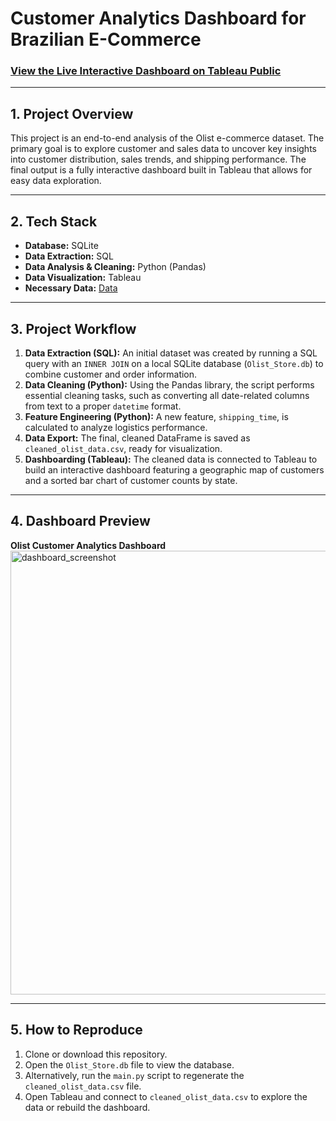 # Customer Analytics Dashboard for Brazilian E-Commerce

### [View the Live Interactive Dashboard on Tableau Public](https://public.tableau.com/authoring/OlistCustomerAnalyticsDashboard/Dashboard1#1)

---

## 1. Project Overview
This project is an end-to-end analysis of the Olist e-commerce dataset. The primary goal is to explore customer and sales data to uncover key insights into customer distribution, sales trends, and shipping performance. The final output is a fully interactive dashboard built in Tableau that allows for easy data exploration.

---

## 2. Tech Stack
* **Database:** SQLite
* **Data Extraction:** SQL
* **Data Analysis & Cleaning:** Python (Pandas)
* **Data Visualization:** Tableau
* **Necessary Data:** [Data](https://drive.google.com/drive/folders/1t_9tf264QpWWFYv4NMBmxdRkVIbJ8AGj?usp=sharing)

---

## 3. Project Workflow
1.  **Data Extraction (SQL):** An initial dataset was created by running a SQL query with an `INNER JOIN` on a local SQLite database (`Olist_Store.db`) to combine customer and order information.
2.  **Data Cleaning (Python):** Using the Pandas library, the script performs essential cleaning tasks, such as converting all date-related columns from text to a proper `datetime` format.
3.  **Feature Engineering (Python):** A new feature, `shipping_time`, is calculated to analyze logistics performance.
4.  **Data Export:** The final, cleaned DataFrame is saved as `cleaned_olist_data.csv`, ready for visualization.
5.  **Dashboarding (Tableau):** The cleaned data is connected to Tableau to build an interactive dashboard featuring a geographic map of customers and a sorted bar chart of customer counts by state.

---

## 4. Dashboard Preview
**Olist Customer Analytics Dashboard**
<img width="858" height="710" alt="dashboard_screenshot" src="https://github.com/user-attachments/assets/80841863-a144-428f-a2eb-8e837b2131fb" />


---

## 5. How to Reproduce
1.  Clone or download this repository.
2.  Open the `Olist_Store.db` file to view the database.
3.  Alternatively, run the `main.py` script to regenerate the `cleaned_olist_data.csv` file.
4.  Open Tableau and connect to `cleaned_olist_data.csv` to explore the data or rebuild the dashboard.
